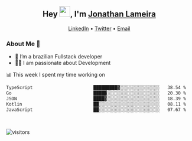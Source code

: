 <h2 align="center">Hey <img src="https://github.com/TheDudeThatCode/TheDudeThatCode/blob/master/Assets/Hi.gif" width="29">, I'm <a href="https://www.linkedin.com/in/jonathanlameira/">Jonathan Lameira</a></h2>
<p align="center">
  <a href="https://www.linkedin.com/in/jonathanlameira/">LinkedIn</a> •
  <a href="https://twitter.com/jlameira">Twitter</a> •
  <a href="mailto:jlameira@gmail.com">Email</a>
</p>

### About Me 🚀
- 🌱  I’m a brazilian Fullstack developer</br>
- 👨‍💻  I am passionate about Development</br>

<!-- ![Jonathan Lameira github stats](https://github-readme-stats.vercel.app/api?username=jlameirameli&show_icons=true&hide_border=true)&nbsp;&nbsp; -->

📊 This week I spent my time working on
<!--START_SECTION:waka-->

```txt
TypeScript                       █████████▓░░░░░░░░░░░░░░░   38.54 %
Go                               █████░░░░░░░░░░░░░░░░░░░░   20.30 %
JSON                             ████▓░░░░░░░░░░░░░░░░░░░░   18.39 %
Kotlin                           ██░░░░░░░░░░░░░░░░░░░░░░░   08.11 %
JavaScript                       ██░░░░░░░░░░░░░░░░░░░░░░░   07.67 %
```

<!--END_SECTION:waka-->

<br />

![visitors](https://visitor-badge.laobi.icu/badge?page_id=jlameira.jlameira)
